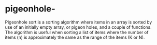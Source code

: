 # pigeonhole-
Pigeonhole sort is a sorting algorithm where items in an array is sorted by use of an initially empty array, or pigeon holes, and a couple of functions. The algorithm is useful when sorting a list of items where the number of items (n) is approximately the same as the range of the items (K or N).
